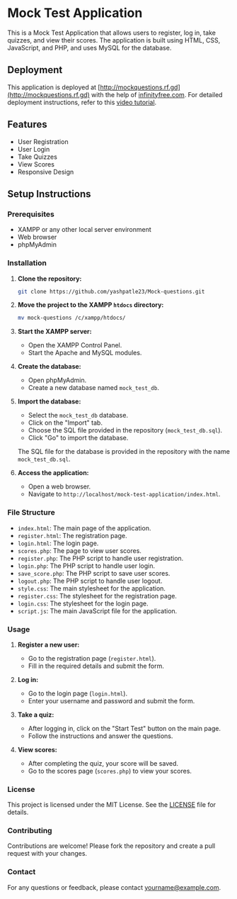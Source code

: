 # Mock Test Application

This is a Mock Test Application that allows users to register, log in, take quizzes, and view their scores. The application is built using HTML, CSS, JavaScript, and PHP, and uses MySQL for the database.

## Deployment

This application is deployed at [http://mockquestions.rf.gd](http://mockquestions.rf.gd) with the help of [infinityfree.com](https://infinityfree.com/). For detailed deployment instructions, refer to this [video tutorial](https://www.youtube.com/watch?v=RTO8uM7GeS8&ab_channel=Training%40DigiCoders).

## Features

- User Registration
- User Login
- Take Quizzes
- View Scores
- Responsive Design

## Setup Instructions

### Prerequisites

- XAMPP or any other local server environment
- Web browser
- phpMyAdmin

### Installation

1. **Clone the repository:**
   ```bash
   git clone https://github.com/yashpatle23/Mock-questions.git
   ```

2. **Move the project to the XAMPP `htdocs` directory:**
   ```bash
   mv mock-questions /c/xampp/htdocs/
   ```

3. **Start the XAMPP server:**
   - Open the XAMPP Control Panel.
   - Start the Apache and MySQL modules.

4. **Create the database:**
   - Open phpMyAdmin.
   - Create a new database named `mock_test_db`.

5. **Import the database:**
   - Select the `mock_test_db` database.
   - Click on the "Import" tab.
   - Choose the SQL file provided in the repository (`mock_test_db.sql`).
   - Click "Go" to import the database.

   The SQL file for the database is provided in the repository with the name `mock_test_db.sql`.

6. **Access the application:**
   - Open a web browser.
   - Navigate to `http://localhost/mock-test-application/index.html`.

### File Structure

- `index.html`: The main page of the application.
- `register.html`: The registration page.
- `login.html`: The login page.
- `scores.php`: The page to view user scores.
- `register.php`: The PHP script to handle user registration.
- `login.php`: The PHP script to handle user login.
- `save_score.php`: The PHP script to save user scores.
- `logout.php`: The PHP script to handle user logout.
- `style.css`: The main stylesheet for the application.
- `register.css`: The stylesheet for the registration page.
- `login.css`: The stylesheet for the login page.
- `script.js`: The main JavaScript file for the application.

### Usage

1. **Register a new user:**
   - Go to the registration page (`register.html`).
   - Fill in the required details and submit the form.

2. **Log in:**
   - Go to the login page (`login.html`).
   - Enter your username and password and submit the form.

3. **Take a quiz:**
   - After logging in, click on the "Start Test" button on the main page.
   - Follow the instructions and answer the questions.

4. **View scores:**
   - After completing the quiz, your score will be saved.
   - Go to the scores page (`scores.php`) to view your scores.

### License

This project is licensed under the MIT License. See the [LICENSE](LICENSE) file for details.

### Contributing

Contributions are welcome! Please fork the repository and create a pull request with your changes.

### Contact

For any questions or feedback, please contact [yourname@example.com](mailto:yourname@example.com).
